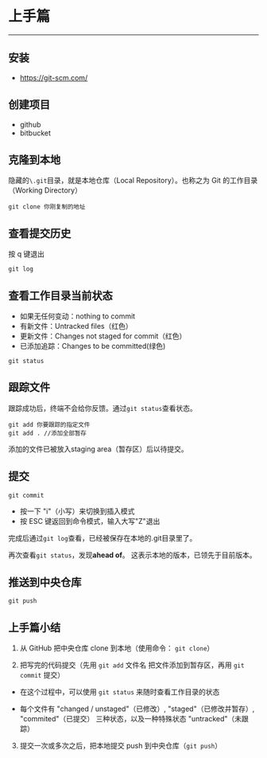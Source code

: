 # 上手篇
---

## 安装

- https://git-scm.com/

## 创建项目

- github
- bitbucket

## 克隆到本地

隐藏的`\.git`目录，就是本地仓库（Local Repository）。也称之为 Git 的工作目录（Working Directory）

```
git clone 你刚复制的地址
```

## 查看提交历史

按 q 键退出

```
git log
```

## 查看工作目录当前状态

- 如果无任何变动：nothing to commit
- 有新文件：Untracked files（红色）
- 更新文件：Changes not staged for commit（红色）
- 已添加追踪：Changes to be committed(绿色)

```
git status
```

## 跟踪文件

跟踪成功后，终端不会给你反馈。通过`git status`查看状态。

```
git add 你要跟踪的指定文件
git add . //添加全部暂存
```

添加的文件已被放入staging area（暂存区）后以待提交。

## 提交

```
git commit
```

- 按一下 "i"（小写）来切换到插入模式
- 按 ESC 键返回到命令模式，输入大写"Z"退出

完成后通过`git log`查看，已经被保存在本地的.git目录里了。

再次查看`git status`，发现**ahead of**。
这表示本地的版本，已领先于目前版本。

## 推送到中央仓库

```
git push
```

## 上手篇小结

1. 从 GitHub 把中央仓库 clone 到本地（使用命令： `git clone`）

2. 把写完的代码提交（先用 `git add` 文件名 把文件添加到暂存区，再用 `git commit` 提交）
 - 在这个过程中，可以使用 `git status` 来随时查看工作目录的状态

 - 每个文件有 "changed / unstaged"（已修改）, "staged"（已修改并暂存）, "commited"（已提交） 三种状态，以及一种特殊状态 "untracked"（未跟踪）

3. 提交一次或多次之后，把本地提交 push 到中央仓库（`git push`）































